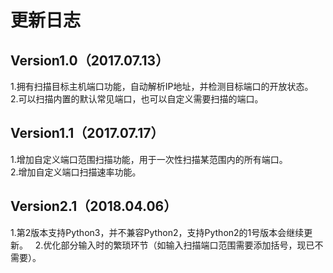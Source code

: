 # 更新日志
## Version1.0（2017.07.13）
1.拥有扫描目标主机端口功能，自动解析IP地址，并检测目标端口的开放状态。  
2.可以扫描内置的默认常见端口，也可以自定义需要扫描的端口。  

## Version1.1（2017.07.17）
1.增加自定义端口范围扫描功能，用于一次性扫描某范围内的所有端口。  
2.增加自定义端口扫描速率功能。

## Version2.1（2018.04.06）
1.第2版本支持Python3，并不兼容Python2，支持Python2的1号版本会继续更新。  
2.优化部分输入时的繁琐环节（如输入扫描端口范围需要添加括号，现已不需要）。
